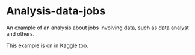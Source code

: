 # Analysis-data-jobs
An example of an analysis about jobs involving data, such as data analyst and others.

This example is on in Kaggle too.
